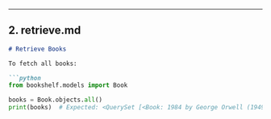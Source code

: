 
---

## 2. **retrieve.md**
```markdown
# Retrieve Books

To fetch all books:

```python
from bookshelf.models import Book

books = Book.objects.all()
print(books)  # Expected: <QuerySet [<Book: 1984 by George Orwell (1949)>]>
